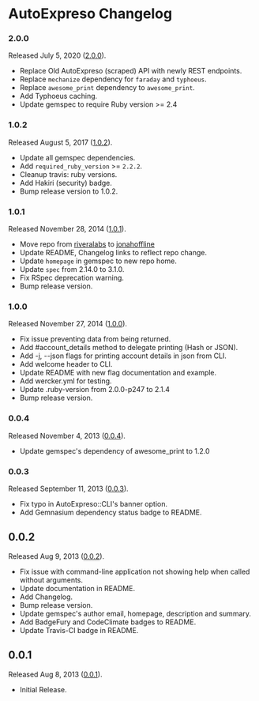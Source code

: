 # AutoExpreso Changelog

### 2.0.0
Released July 5, 2020 ([2.0.0](https://github.com/jonahoffline/autoexpreso-cli/tree/v2.0.0)).

* Replace Old AutoExpreso (scraped) API with newly REST endpoints.
* Replace `mechanize` dependency for `faraday` and `typhoeus`.
* Replace `awesome_print` dependency to `awesome_print`.
* Add Typhoeus caching.
* Update gemspec to require Ruby version >= 2.4

### 1.0.2
Released August 5, 2017 ([1.0.2](https://github.com/jonahoffline/autoexpreso-cli/tree/v1.0.2)).

* Update all gemspec dependencies.
* Add `required_ruby_version` >= `2.2.2`.
* Cleanup travis: ruby versions.
* Add Hakiri (security) badge.
* Bump release version to 1.0.2.

### 1.0.1
Released November 28, 2014 ([1.0.1](https://github.com/jonahoffline/autoexpreso-cli/tree/v1.0.1)).

* Move repo from [riveralabs](https://github.com/jonahoffline/autoexpreso-cli) to [jonahoffline](https://github.com/jonahoffline/autoexpreso-cli)
* Update README, Changelog links to reflect repo change.
* Update `homepage` in gemspec to new repo home.
* Update `spec` from 2.14.0 to 3.1.0.
* Fix RSpec deprecation warning.
* Bump release version.

### 1.0.0
Released November 27, 2014 ([1.0.0](https://github.com/jonahoffline/autoexpreso-cli/tree/v1.0.0)).

* Fix issue preventing data from being returned.
* Add #account_details method to delegate printing (Hash or JSON).
* Add -j, --json flags for printing account details in json from CLI.
* Add welcome header to CLI.
* Update README with new flag documentation and example.
* Add wercker.yml for testing.
* Update .ruby-version from 2.0.0-p247 to 2.1.4
* Bump release version.

### 0.0.4
Released November 4, 2013 ([0.0.4](https://github.com/jonahoffline/autoexpreso-cli/tree/v0.0.4)).

* Update gemspec's dependency of awesome_print to 1.2.0

### 0.0.3
Released September 11, 2013 ([0.0.3](https://github.com/jonahoffline/autoexpreso-cli/tree/v0.0.3)).

* Fix typo in AutoExpreso::CLI's banner option.
* Add Gemnasium dependency status badge to README.

## 0.0.2

Released Aug 9, 2013 ([0.0.2](https://github.com/jonahoffline/autoexpreso-cli/tree/v0.0.2)).

* Fix issue with command-line application not showing help when called without arguments.
* Update documentation in README.
* Add Changelog.
* Bump release version.
* Update gemspec's author email, homepage, description and summary.
* Add BadgeFury and CodeClimate badges to README.
* Update Travis-CI badge in README.

## 0.0.1

Released Aug 8, 2013 ([0.0.1](https://github.com/jonahoffline/autoexpreso-cli/tree/v0.0.1)).

* Initial Release.
